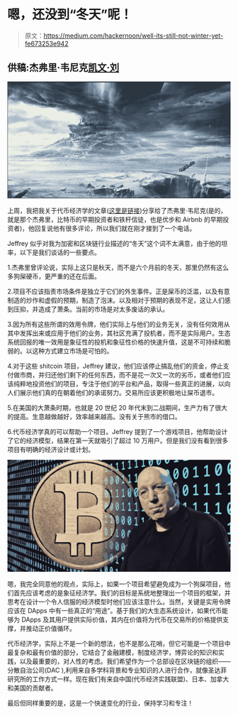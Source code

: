 # 嗯，还没到“冬天”呢！

> 原文：<https://medium.com/hackernoon/well-its-still-not-winter-yet-fe673253e942>

## 供稿:杰弗里·韦尼克[凯文·刘](https://www.linkedin.com/in/kevin-liu-bumo/)

![](img/42a42c0067d59084c966981a72c43b8f.png)

上周，我把我关于代币经济学的文章([这里是链接](https://hackernoon.com/token-economics-1-why-do-we-need-token-economics-2c0006098aea))分享给了杰弗里·韦尼克(是的，就是那个杰弗里，比特币的早期投资者和铁杆信徒，也是优步和 Airbnb 的早期投资者)，他回复说他有很多评论，所以我们就在刚才接到了一个电话。

Jeffrey 似乎对我为加密和区块链行业描述的“冬天”这个词不太满意，由于他的坦率，以下是我们谈话的一些要点。

1.杰弗里曾评论说，实际上这只是秋天，而不是六个月前的冬天，那里仍然有这么多狗屎硬币，更严重的还在后面。

2.项目不应该指责市场条件是独立于它们的外生事件。正是屎币的泛滥，以及有意制造的炒作和虚假的预期，制造了泡沫。以及相对于预期的表现不足，这让人们感到压抑，并造成了萧条。当前的市场是对太多废话的承认。

3.因为所有这些所谓的效用令牌，他们实际上与他们的业务无关，没有任何效用从其中发挥出来或应用于他们的业务，其社区充满了投机者，而不是实际用户。生态系统回报的唯一效用是象征性的投机和象征性价格的快速升值，这是不可持续和脆弱的。以这种方式建立市场是可怕的。

4.对于这些 shitcoin 项目，Jeffrey 建议，他们应该停止搞乱他们的资金，停止支付做市商，并归还他们剩下的任何东西，而不是花一次又一次的劣币，或者他们应该纯粹地投资他们的项目，专注于他们的平台和产品，取得一些真正的进展，以向人们展示他们真的在朝着他们的承诺努力。交易所应该更积极地让屎币退市。

5.在美国的大萧条时期，也就是 20 世纪 20 年代末到二战期间，生产力有了很大的提高。生意越做越好，效率越来越高。没有关于熊市的借口。

6.代币经济学真的可以帮助一个项目。Jeffrey 提到了一个游戏项目，他帮助设计了它的经济模型，结果在第一天就吸引了超过 10 万用户。但是我们没有看到很多项目有明确的经济设计或计划。

![](img/f6f1c9169c34342587cc43d0bc4e09c9.png)

嗯，我完全同意他的观点，实际上，如果一个项目希望避免成为一个狗屎项目，他们首先应该考虑的是象征经济学。我们的目标是系统地整理出一个项目的框架，并思考在设计一个令人信服的经济模型时他们应该注意什么。当然，关键是实用令牌应该在 DApps 中有一些真正的“用途”。基于我们的大生态系统设计，如果代币能够为 DApps 及其用户提供实际价值，其内在价值将为代币在交易所的价格提供支撑，并推动正价值循环。

代币经济学，实际上不是一个新的想法，也不是那么花哨，但它可能是一个项目中最复杂和最有价值的部分，它结合了金融建模，制度经济学，博弈论的知识和实践，以及最重要的，对人性的考虑。我们希望作为一个总部设在区块链的组织——分散自治公司(DAC ),利用来自多学科背景和专业知识的人进行合作，就像圣达菲研究所的工作方式一样。现在我们有来自中国(代币经济实践联盟)、日本、加拿大和美国的贡献者。

最后但同样重要的是，这是一个快速变化的行业，保持学习和专注！